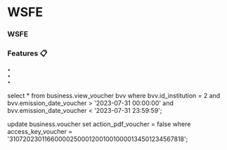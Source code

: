 # WSFE

### WSFE

### Features 📋

```
•
•
•
```

select \* from business.view_voucher bvv where bvv.id_institution = 2 and bvv.emission_date_voucher > '2023-07-31 00:00:00'
and bvv.emission_date_voucher < '2023-07-31 23:59:59';

update business.voucher set action_pdf_voucher = false where access_key_voucher = '3107202301166000025000120010010000134501234567818';

<!-- Si hay problemas con las fechas en el metodo getFullDate settear 0 de incremento y se soluciona
const \_fullYear: FullDate = getFullDate(
voucher.emission_date_voucher!,
0
); -->
